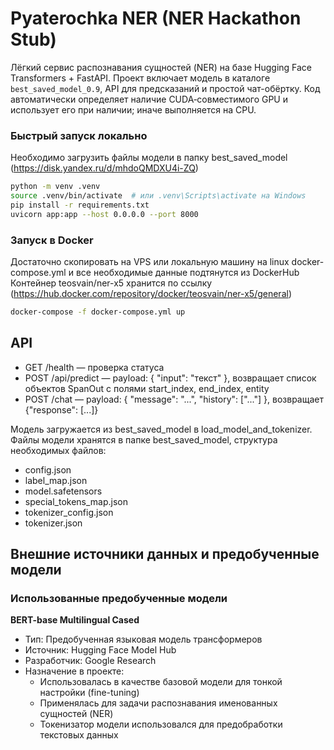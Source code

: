 # Pyaterochka NER (NER Hackathon Stub)

Лёгкий сервис распознавания сущностей (NER) на базе Hugging Face Transformers + FastAPI. Проект включает модель в каталоге `best_saved_model_0.9`, API для предсказаний и простой чат-обёртку.
Код автоматически определяет наличие CUDA‑совместимого GPU и использует его при наличии; иначе выполняется на CPU.


### Быстрый запуск локально
Необходимо загрузить файлы модели в папку best_saved_model (https://disk.yandex.ru/d/mhdoQMDXU4i-ZQ)
```sh
python -m venv .venv
source .venv/bin/activate  # или .venv\Scripts\activate на Windows
pip install -r requirements.txt
uvicorn app:app --host 0.0.0.0 --port 8000
```
### Запуск в Docker
Достаточно скопировать на VPS или локальную машину на linux docker-compose.yml и все необходимые данные подтянутся из DockerHub
Контейнер teosvain/ner-x5 хранится по ссылку (https://hub.docker.com/repository/docker/teosvain/ner-x5/general)

```sh
docker-compose -f docker-compose.yml up
```

## API

- GET /health — проверка статуса
- POST /api/predict — payload: { "input": "текст" }, возвращает список объектов SpanOut с полями start_index, end_index, entity
- POST /chat — payload: { "message": "...", "history": ["..."] }, возвращает {"response": [...]}

Модель загружается из best_saved_model в load_model_and_tokenizer.
Файлы модели хранятся в папке best_saved_model, структура необходимых файлов:
- config.json
- label_map.json
- model.safetensors
- special_tokens_map.json
- tokenizer_config.json
- tokenizer.json

## Внешние источники данных и предобученные модели
### Использованные предобученные модели
**BERT-base Multilingual Cased**
- Тип: Предобученная языковая модель трансформеров
- Источник: Hugging Face Model Hub
- Разработчик: Google Research
- Назначение в проекте:
    - Использовалась в качестве базовой модели для тонкой настройки (fine-tuning)
    - Применялась для задачи распознавания именованных сущностей (NER)
    - Токенизатор модели использовался для предобработки текстовых данных

